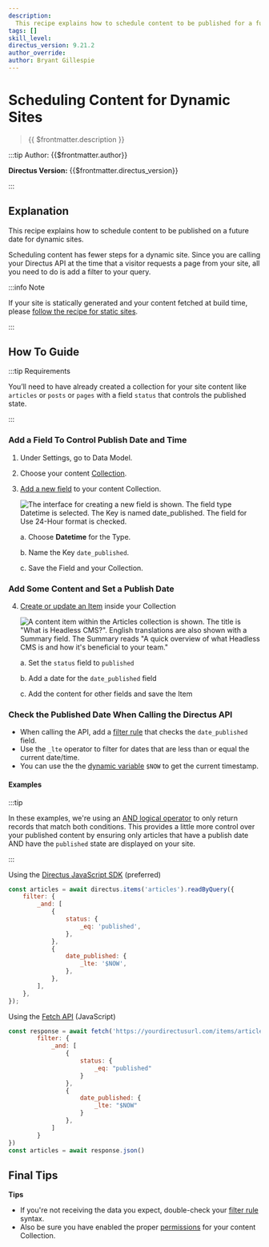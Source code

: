 ```yaml
---
description:
  This recipe explains how to schedule content to be published for a future date depending on your front-end approach.
tags: []
skill_level:
directus_version: 9.21.2
author_override:
author: Bryant Gillespie
---
```


# Scheduling Content for Dynamic Sites

> {{ $frontmatter.description }}

:::tip Author: {{$frontmatter.author}}

<!-- **Skill Level:** {{$frontmatter.skill_level}}\ -->

**Directus Version:** {{$frontmatter.directus_version}}

<!-- **Tags:** {{$frontmatter.tags.join(", ")}} -->

:::

## Explanation

This recipe explains how to schedule content to be published on a future date for dynamic sites.

Scheduling content has fewer steps for a dynamic site. Since you are calling your Directus API at the time that a
visitor requests a page from your site, all you need to do is add a filter to your query.

:::info Note

If your site is statically generated and your content fetched at build time, please
[follow the recipe for static sites](/cookbook/flows/scheduling-content-static-sites).

:::

<!-- ## Video -->
<!-- Todo -->
<!-- Need access to upload videos first -->

## How To Guide

:::tip Requirements

You’ll need to have already created a collection for your site content like `articles` or `posts` or `pages` with a
field `status` that controls the published state.

:::

### Add a Field To Control Publish Date and Time

1. Under Settings, go to Data Model.

2. Choose your content [Collection](/configuration/data-model/collections).

3. [Add a new field](/configuration/data-model/fields.html#create-a-field-standard) to your content Collection.

   ![The interface for creating a new field is shown. The field type Datetime is selected. The Key is named date_published. The field for Use 24-Hour format is checked.](https://cdn.directus.io/docs/v9/headless-cms/how-to-packet-20220222A/scheduling-content-publish-date.webp)

   a. Choose **Datetime** for the Type.

   b. Name the Key `date_published`.

   c. Save the Field and your Collection.

### Add Some Content and Set a Publish Date

4. [Create or update an Item](/app/content/items) inside your Collection

   ![A content item within the Articles collection is shown. The title is "What is Headless CMS?". English translations are also shown with a Summary field. The Summary reads "A quick overview of what Headless CMS is and how it's beneficial to your team."](https://cdn.directus.io/docs/v9/headless-cms/how-to-packet-20220222A/scheduling-content-create-content-published.webp)

   a. Set the `status` field to `published`

   b. Add a date for the `date_published` field

   c. Add the content for other fields and save the Item

### Check the Published Date When Calling the Directus API

- When calling the API, add a [filter rule](/reference/filter-rules) that checks the `date_published` field.
- Use the `_lte` operator to filter for dates that are less than or equal the current date/time.
- You can use the the [dynamic variable](/reference/filter-rules#dynamic-variables) `$NOW` to get the current timestamp.

#### Examples

:::tip

In these examples, we're using an [AND logical operator](/reference/filter-rules#logical-operators) to only return
records that match both conditions. This provides a little more control over your published content by ensuring only
articles that have a publish date AND have the `published` state are displayed on your site.

:::

Using the [Directus JavaScript SDK](/reference/sdk) (preferred)

```js
const articles = await directus.items('articles').readByQuery({
	filter: {
		_and: [
			{
				status: {
					_eq: 'published',
				},
			},
			{
				date_published: {
					_lte: '$NOW',
				},
			},
		],
	},
});
```

Using the [Fetch API](https://developer.mozilla.org/en-US/docs/Web/API/Fetch_API/Using_Fetch) (JavaScript)

```js
const response = await fetch('https://yourdirectusurl.com/items/articles?' + new URLSearchParams({
		filter: {
			_and: [
				{
					status: {
						_eq: "published"
					}
				},
				{
					date_published: {
						_lte: "$NOW"
					}
				},
			]
		}
})
const articles = await response.json()

```

## Final Tips

**Tips**

- If you're not receiving the data you expect, double-check your [filter rule](/reference/filter-rules) syntax.
- Also be sure you have enabled the proper [permissions](/configuration/users-roles-permissions/permissions) for your
  content Collection.
